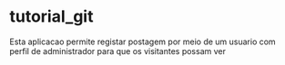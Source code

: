 # tutorial_git
Esta aplicacao permite registar postagem por meio de um usuario com perfil de administrador para que os visitantes possam ver 
